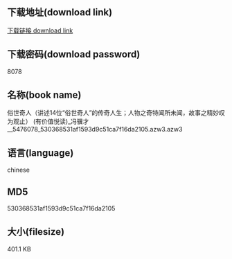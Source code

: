## 下载地址(download link)
[下载链接 download link](https://voluble-croquembouche-d321dc.netlify.app/?s=%E4%BF%97%E4%B8%96%E5%A5%87%E4%BA%BA%EF%BC%88%E8%AE%B2%E8%BF%B014%E4%BD%8D%E2%80%9C%E4%BF%97%E4%B8%96%E5%A5%87%E4%BA%BA%E2%80%9D%E7%9A%84%E4%BC%A0%E5%A5%87%E4%BA%BA%E7%94%9F%EF%BC%9B%E4%BA%BA%E7%89%A9%E4%B9%8B%E5%A5%87%E7%89%B9%E9%97%BB%E6%89%80%E6%9C%AA%E9%97%BB%EF%BC%8C%E6%95%85%E4%BA%8B%E4%B9%8B%E7%B2%BE%E5%A6%99%E5%8F%B9%E4%B8%BA%E8%A7%82%E6%AD%A2%EF%BC%89+%28%E6%9C%89%E4%BB%B7%E5%80%BC%E6%82%A6%E8%AF%BB%29_%E5%86%AF%E9%AA%A5%E6%89%8D__5476078_530368531af1593d9c51ca7f16da2105.azw3)

## 下载密码(download password)
8078

## 名称(book name)
俗世奇人（讲述14位“俗世奇人”的传奇人生；人物之奇特闻所未闻，故事之精妙叹为观止） (有价值悦读)_冯骥才__5476078_530368531af1593d9c51ca7f16da2105.azw3.azw3

## 语言(language)
chinese

## MD5
530368531af1593d9c51ca7f16da2105

## 大小(filesize)
401.1 KB
